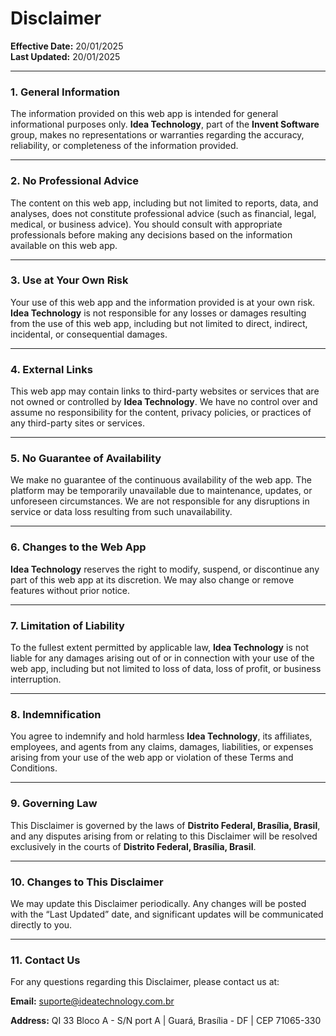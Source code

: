 # **Disclaimer**

**Effective Date:** 20/01/2025  
**Last Updated:** 20/01/2025

---

### **1. General Information**
The information provided on this web app is intended for general informational purposes only. **Idea Technology**, part of the **Invent Software** group, makes no representations or warranties regarding the accuracy, reliability, or completeness of the information provided.

---

### **2. No Professional Advice**
The content on this web app, including but not limited to reports, data, and analyses, does not constitute professional advice (such as financial, legal, medical, or business advice). You should consult with appropriate professionals before making any decisions based on the information available on this web app.

---

### **3. Use at Your Own Risk**
Your use of this web app and the information provided is at your own risk. **Idea Technology** is not responsible for any losses or damages resulting from the use of this web app, including but not limited to direct, indirect, incidental, or consequential damages.

---

### **4. External Links**
This web app may contain links to third-party websites or services that are not owned or controlled by **Idea Technology**. We have no control over and assume no responsibility for the content, privacy policies, or practices of any third-party sites or services.

---

### **5. No Guarantee of Availability**
We make no guarantee of the continuous availability of the web app. The platform may be temporarily unavailable due to maintenance, updates, or unforeseen circumstances. We are not responsible for any disruptions in service or data loss resulting from such unavailability.

---

### **6. Changes to the Web App**
**Idea Technology** reserves the right to modify, suspend, or discontinue any part of this web app at its discretion. We may also change or remove features without prior notice.

---

### **7. Limitation of Liability**
To the fullest extent permitted by applicable law, **Idea Technology** is not liable for any damages arising out of or in connection with your use of the web app, including but not limited to loss of data, loss of profit, or business interruption.

---

### **8. Indemnification**
You agree to indemnify and hold harmless **Idea Technology**, its affiliates, employees, and agents from any claims, damages, liabilities, or expenses arising from your use of the web app or violation of these Terms and Conditions.

---

### **9. Governing Law**
This Disclaimer is governed by the laws of **Distrito Federal, Brasília, Brasil**, and any disputes arising from or relating to this Disclaimer will be resolved exclusively in the courts of **Distrito Federal, Brasília, Brasil**.

---

### **10. Changes to This Disclaimer**
We may update this Disclaimer periodically. Any changes will be posted with the “Last Updated” date, and significant updates will be communicated directly to you.

---

### **11. Contact Us**
For any questions regarding this Disclaimer, please contact us at:

**Email:** suporte@ideatechnology.com.br  

**Address:** QI 33 Bloco A - S/N port A | Guará, Brasília - DF | CEP 71065-330  
